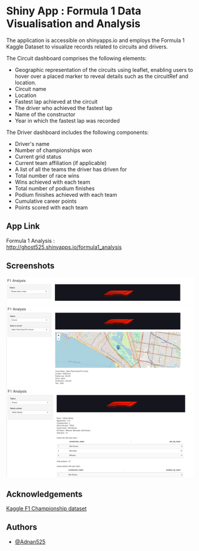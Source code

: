 
# Shiny App : Formula 1 Data Visualisation and Analysis

The application is accessible on shinyapps.io and employs the Formula 1 Kaggle Dataset to visualize records related to circuits and drivers.

The Circuit dashboard comprises the following elements:
- Geographic representation of the circuits using leaflet, enabling users to hover over a placed marker to reveal details such as the circuitRef and location.
- Circuit name
- Location
- Fastest lap achieved at the circuit
- The driver who achieved the fastest lap
- Name of the constructor
- Year in which the fastest lap was recorded

The Driver dashboard includes the following components:
- Driver's name
- Number of championships won
- Current grid status
- Current team affiliation (if applicable)
- A list of all the teams the driver has driven for
- Total number of race wins
- Wins achieved with each team
- Total number of podium finishes
- Podium finishes achieved with each team
- Cumulative career points
- Points scored with each team

## App Link

Formula 1 Analysis :  
http://ghost525.shinyapps.io/formula1_analysis


## Screenshots

<img src="https://github.com/Adnan525/shinyApp_formula1_analysis/blob/master/home_shiny.png" alt="Home">

<img src="https://github.com/Adnan525/shinyApp_formula1_analysis/blob/master/circuits_shiny.png" alt="Circuit">

<img src="https://github.com/Adnan525/shinyApp_formula1_analysis/blob/master/driver_shiny.png" alt="Driver">


## Acknowledgements
[Kaggle F1 Championship dataset](https://www.kaggle.com/datasets/rohanrao/formula-1-world-championship-1950-2020)
## Authors

- [@Adnan525](https://github.com/Adnan525)

